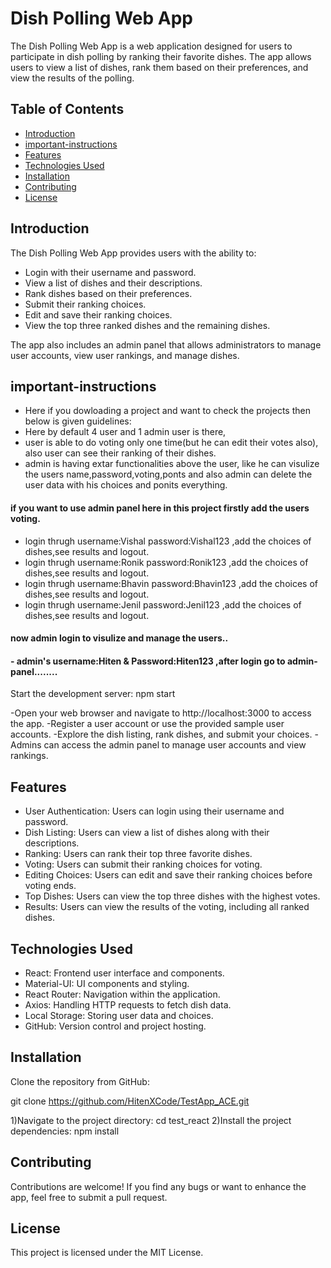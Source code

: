 # Dish Polling Web App

The Dish Polling Web App is a web application designed for users to participate in dish polling by ranking their favorite dishes. The app allows users to view a list of dishes, rank them based on their preferences, and view the results of the polling.

## Table of Contents

- [Introduction](#introduction)
- [important-instructions](#important-instructions)
- [Features](#features)
- [Technologies Used](#technologies-used)
- [Installation](#installation)
- [Contributing](#contributing)
- [License](#license)

## Introduction

The Dish Polling Web App provides users with the ability to:

- Login with their username and password.
- View a list of dishes and their descriptions.
- Rank dishes based on their preferences.
- Submit their ranking choices.
- Edit and save their ranking choices.
- View the top three ranked dishes and the remaining dishes.

The app also includes an admin panel that allows administrators to manage user accounts, view user rankings, and manage dishes.

## important-instructions

- Here if you dowloading a project and want to check the projects then below is given guidelines:
- Here by default 4 user and 1 admin user is there,
- user is able to do voting only one time(but  he can edit their votes also), also user can see their ranking of their dishes.
- admin is having extar functionalities above the user, like he can visulize the users name,password,voting,ponts and also admin can delete the user data with his choices and ponits everything.

#### if you want to use admin panel here in this project firstly add the users voting.
  - login thrugh username:Vishal password:Vishal123  ,add the choices of dishes,see results and logout.
  - login thrugh username:Ronik password:Ronik123  ,add the choices of dishes,see results and logout.
  - login thrugh username:Bhavin password:Bhavin123  ,add the choices of dishes,see results and logout.
  - login thrugh username:Jenil password:Jenil123  ,add the choices of dishes,see results and logout.

#### now admin login to visulize and manage the users..
#### - admin's username:Hiten & Password:Hiten123 ,after login go to admin-panel........

Start the development server:
npm start

-Open your web browser and navigate to http://localhost:3000 to access the app.
-Register a user account or use the provided sample user accounts.
-Explore the dish listing, rank dishes, and submit your choices.
-Admins can access the admin panel to manage user accounts and view rankings.

## Features

- User Authentication: Users can login using their username and password.
- Dish Listing: Users can view a list of dishes along with their descriptions.
- Ranking: Users can rank their top three favorite dishes.
- Voting: Users can submit their ranking choices for voting.
- Editing Choices: Users can edit and save their ranking choices before voting ends.
- Top Dishes: Users can view the top three dishes with the highest votes.
- Results: Users can view the results of the voting, including all ranked dishes.

## Technologies Used

- React: Frontend user interface and components.
- Material-UI: UI components and styling.
- React Router: Navigation within the application.
- Axios: Handling HTTP requests to fetch dish data.
- Local Storage: Storing user data and choices.
- GitHub: Version control and project hosting.

## Installation

Clone the repository from GitHub:


 git clone https://github.com/HitenXCode/TestApp_ACE.git
 
1)Navigate to the project directory:
cd test_react
2)Install the project dependencies:
npm install


## Contributing
Contributions are welcome! If you find any bugs or want to enhance the app, feel free to submit a pull request.

## License
This project is licensed under the MIT License.
